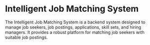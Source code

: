 # Intelligent Job Matching System 

The Intelligent Job Matching System is a backend system designed to manage job seekers, job postings, applications, skill sets, and hiring managers. It provides a robust platform for matching job seekers with suitable job postings.
